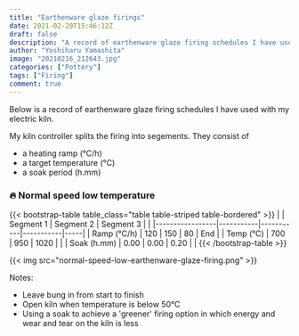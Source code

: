 ```yaml
---
title: "Earthenware glaze firings"
date: 2021-02-20T15:46:12Z
draft: false
description: "A record of earthenware glaze firing schedules I have used with Northern Kilns Little Chief."
author: "Yoshiharu Yamashita"
image: "20210216_212643.jpg"
categories: ["Pottery"]
tags: ["Firing"]
comment: true
---
```


Below is a record of earthenware glaze firing schedules I have used with my electric kiln.

My kiln controller splits the firing into segements. They consist of

- a heating ramp (&deg;C/h)
- a target temperature (&deg;C)
- a soak period (h.mm)

### :fire: Normal speed low temperature

{{< bootstrap-table table_class="table table-striped table-bordered" >}}
|                 | Segment 1 | Segment 2 | Segment 3 |     |
|-----------------|-----------|-----------|-----------|-----|
| Ramp (&deg;C/h) | 120       | 150       | 80        | End |
| Temp (&deg;C)   | 700       | 950       | 1020      |     |
| Soak (h.mm)     | 0.00      | 0.00      | 0.20      |     |
{{< /bootstrap-table >}}

{{< img src="normal-speed-low-earthenware-glaze-firing.png" >}}

Notes:

- Leave bung in from start to finish
- Open kiln when temperature is below 50&deg;C
- Using a soak to achieve a 'greener' firing option in which energy and wear and tear on the kiln is less